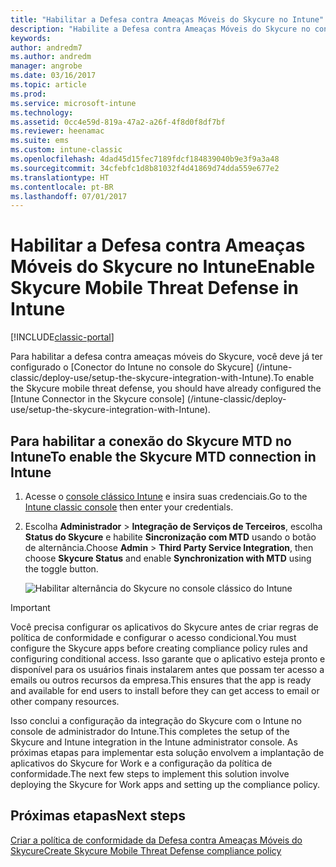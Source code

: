 ```yaml
---
title: "Habilitar a Defesa contra Ameaças Móveis do Skycure no Intune"
description: "Habilite a Defesa contra Ameaças Móveis do Skycure no console clássico do Intune."
keywords: 
author: andredm7
ms.author: andredm
manager: angrobe
ms.date: 03/16/2017
ms.topic: article
ms.prod: 
ms.service: microsoft-intune
ms.technology: 
ms.assetid: 0cc4e59d-819a-47a2-a26f-4f8d0f8df7bf
ms.reviewer: heenamac
ms.suite: ems
ms.custom: intune-classic
ms.openlocfilehash: 4dad45d15fec7189fdcf184839040b9e3f9a3a48
ms.sourcegitcommit: 34cfebfc1d8b81032f4d41869d74dda559e677e2
ms.translationtype: HT
ms.contentlocale: pt-BR
ms.lasthandoff: 07/01/2017
---
```

# <span data-ttu-id="304ee-103">Habilitar a Defesa contra Ameaças Móveis do Skycure no Intune</span><span class="sxs-lookup"><span data-stu-id="304ee-103">Enable Skycure Mobile Threat Defense in Intune</span></span>
<a id="enable-skycure-mobile-threat-defense-in-intune" class="xliff"></a>

[!INCLUDE[classic-portal](../includes/classic-portal.md)]

<span data-ttu-id="304ee-104">Para habilitar a defesa contra ameaças móveis do Skycure, você deve já ter configurado o [Conector do Intune no console do Skycure] (/intune-classic/deploy-use/setup-the-skycure-integration-with-Intune).</span><span class="sxs-lookup"><span data-stu-id="304ee-104">To enable the Skycure mobile threat defense, you should have already configured the [Intune Connector in the Skycure console] (/intune-classic/deploy-use/setup-the-skycure-integration-with-Intune).</span></span>

## <span data-ttu-id="304ee-105">Para habilitar a conexão do Skycure MTD no Intune</span><span class="sxs-lookup"><span data-stu-id="304ee-105">To enable the Skycure MTD connection in Intune</span></span>
<a id="to-enable-the-skycure-mtd-connection-in-intune" class="xliff"></a>

1.  <span data-ttu-id="304ee-106">Acesse o [console clássico Intune](https://manage.microsoft.com/) e insira suas credenciais.</span><span class="sxs-lookup"><span data-stu-id="304ee-106">Go to the [Intune classic console](https://manage.microsoft.com/) then enter your credentials.</span></span>

2.  <span data-ttu-id="304ee-107">Escolha **Administrador** &gt; **Integração de Serviços de Terceiros**, escolha **Status do Skycure** e habilite **Sincronização com MTD** usando o botão de alternância.</span><span class="sxs-lookup"><span data-stu-id="304ee-107">Choose **Admin** &gt; **Third Party Service Integration**, then choose **Skycure Status** and enable **Synchronization with MTD** using the toggle button.</span></span>

    ![Habilitar alternância do Skycure no console clássico do Intune](../media/mtp/enable-skycure-1.png)

> [!IMPORTANT] 
> <span data-ttu-id="304ee-109">Você precisa configurar os aplicativos do Skycure antes de criar regras de política de conformidade e configurar o acesso condicional.</span><span class="sxs-lookup"><span data-stu-id="304ee-109">You must configure the Skycure apps before creating compliance policy rules and configuring conditional access.</span></span> <span data-ttu-id="304ee-110">Isso garante que o aplicativo esteja pronto e disponível para os usuários finais instalarem antes que possam ter acesso a emails ou outros recursos da empresa.</span><span class="sxs-lookup"><span data-stu-id="304ee-110">This ensures that the app is ready and available for end users to install before they can get access to email or other company resources.</span></span>

<span data-ttu-id="304ee-111">Isso conclui a configuração da integração do Skycure com o Intune no console de administrador do Intune.</span><span class="sxs-lookup"><span data-stu-id="304ee-111">This completes the setup of the Skycure and Intune integration in the Intune administrator console.</span></span> <span data-ttu-id="304ee-112">As próximas etapas para implementar esta solução envolvem a implantação de aplicativos do Skycure for Work e a configuração da política de conformidade.</span><span class="sxs-lookup"><span data-stu-id="304ee-112">The next few steps to implement this solution involve deploying the Skycure for Work apps and setting up the compliance policy.</span></span>

## <span data-ttu-id="304ee-113">Próximas etapas</span><span class="sxs-lookup"><span data-stu-id="304ee-113">Next steps</span></span>
<a id="next-steps" class="xliff"></a>

[<span data-ttu-id="304ee-114">Criar a política de conformidade da Defesa contra Ameaças Móveis do Skycure</span><span class="sxs-lookup"><span data-stu-id="304ee-114">Create Skycure Mobile Threat Defense compliance policy</span></span>](/intune-classic/deploy-use/create-skycure-mobile-threat-defense-compliance-policy)
